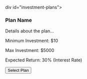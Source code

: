 div id="investment-plans">
  <!-- Loop through available plans -->
  <div class="plan" data-plan-id="1">
    <h3>Plan Name</h3>
    <p>Details about the plan...</p>
    <p>Minimum Investment: $10</p>
    <p>Max Investment: $5000</p>
    <p>Expected Return: 30% (Interest Rate)</p>
    <button onclick="selectPlan(1)">Select Plan</button>
  </div>
</div>
